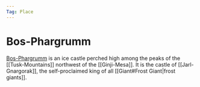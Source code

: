 ```yaml
---
Tag: Place
---
```

# Bos-Phargrumm
[Bos-Phargrumm](https://pathfinderwiki.com/wiki/Bos-Phargrumm) is an ice castle perched high among the peaks of the [[Tusk-Mountains]] northwest of the [[Ginji-Mesa]]. It is the castle of [[Jarl-Gnargorak]], the self-proclaimed king of all [[Giant#Frost Giant|frost giants]].